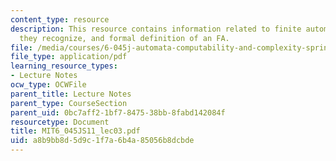 ```yaml
---
content_type: resource
description: This resource contains information related to finite automata, the languages
  they recognize, and formal definition of an FA.
file: /media/courses/6-045j-automata-computability-and-complexity-spring-2011/a8b9bb8d5d9c1f7a6b4a85056b8dcbde_MIT6_045JS11_lec03.pdf
file_type: application/pdf
learning_resource_types:
- Lecture Notes
ocw_type: OCWFile
parent_title: Lecture Notes
parent_type: CourseSection
parent_uid: 0bc7aff2-1bf7-8475-38bb-8fabd142084f
resourcetype: Document
title: MIT6_045JS11_lec03.pdf
uid: a8b9bb8d-5d9c-1f7a-6b4a-85056b8dcbde
---
```

